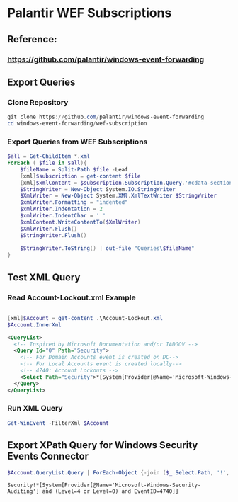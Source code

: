 # Palantir WEF Subscriptions

## Reference:

### https://github.com/palantir/windows-event-forwarding

## Export Queries

### Clone Repository

```PowerShell
git clone https://github.com/palantir/windows-event-forwarding
cd windows-event-forwarding/wef-subscription
```

### Export Queries from WEF Subscriptions

```PowerShell
$all = Get-ChildItem *.xml
ForEach ( $file in $all){
    $fileName = Split-Path $file -Leaf
    [xml]$subscription = get-content $file
    [xml]$xmlContent = $subscription.Subscription.Query.'#cdata-section'
    $StringWriter = New-Object System.IO.StringWriter
    $XmlWriter = New-Object System.XMl.XmlTextWriter $StringWriter
    $xmlWriter.Formatting = "indented"
    $xmlWriter.Indentation = 2
    $xmlWriter.IndentChar = ' '
    $xmlContent.WriteContentTo($XmlWriter)
    $XmlWriter.Flush()
    $StringWriter.Flush()
    
    $StringWriter.ToString() | out-file "Queries\$fileName"
}
```

## Test XML Query 

### Read Account-Lockout.xml Example

```PowerShell

[xml]$Account = get-content .\Account-Lockout.xml
$Account.InnerXml
```

```xml
<QueryList>
  <!-- Inspired by Microsoft Documentation and/or IADGOV -->
  <Query Id="0" Path="Security">
    <!-- For Domain Accounts event is created on DC-->
    <!-- For Local Accounts event is created locally-->
    <!-- 4740: Account Lockouts -->
    <Select Path="Security">*[System[Provider[@Name='Microsoft-Windows-Security-Auditing'] and (Level=4 or Level=0) and EventID=4740]]</Select>
  </Query>
</QueryList>
```

### Run XML Query

```PowerShell
Get-WinEvent -FilterXml $Account
```

## Export XPath Query for Windows Security Events Connector

```PowerShell
$Account.QueryList.Query | ForEach-Object {-join ($_.Select.Path, '!', $_.Select.'#text') }
```

```
Security!*[System[Provider[@Name='Microsoft-Windows-Security-Auditing'] and (Level=4 or Level=0) and EventID=4740]]
```
